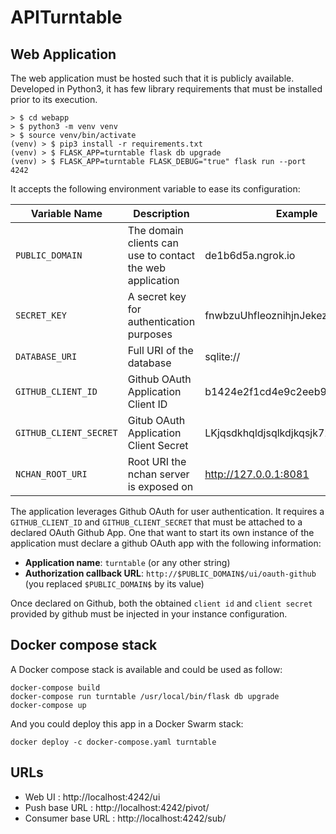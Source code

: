 # APITurntable

## Web Application

The web application must be hosted such that it is publicly available.
Developed in Python3, it has few library requirements that must be installed prior to its execution.

    > $ cd webapp
    > $ python3 -m venv venv
    > $ source venv/bin/activate
    (venv) > $ pip3 install -r requirements.txt
    (venv) > $ FLASK_APP=turntable flask db upgrade
    (venv) > $ FLASK_APP=turntable FLASK_DEBUG="true" flask run --port 4242

It accepts the following environment variable to ease its configuration:

| Variable Name | Description | Example |
| ------------- | ----------- | ------- |
| `PUBLIC_DOMAIN` | The domain clients can use to contact the web application | de1b6d5a.ngrok.io |
| `SECRET_KEY`    | A secret key for authentication purposes | fnwbzuUhfleoznihjnJekezuJZIU39n2kj |
| `DATABASE_URI`  | Full URI of the database | sqlite:// |
| `GITHUB_CLIENT_ID` | Github OAuth Application Client ID | b1424e2f1cd4e9c2eeb9 |
| `GITHUB_CLIENT_SECRET` | Gitub OAuth Application Client Secret | LKjqsdkhqldjsqlkdjkqsjk726BHJB3 |
| `NCHAN_ROOT_URI` | Root URI the nchan server is exposed on | http://127.0.0.1:8081 |

The application leverages Github OAuth for user authentication. It requires a `GITHUB_CLIENT_ID` and `GITHUB_CLIENT_SECRET` that must be attached to a declared OAuth Github App. One that want to start its own instance of the application must declare a github OAuth app with the following information:
* **Application name**: `turntable` (or any other string)
* **Authorization callback URL**: `http://$PUBLIC_DOMAIN$/ui/oauth-github` (you replaced `$PUBLIC_DOMAIN$` by its value)

Once declared on Github, both the obtained `client id` and `client secret` provided by github must be injected in your instance configuration.


## Docker compose stack

A Docker compose stack is available and could be used as follow:

    docker-compose build
    docker-compose run turntable /usr/local/bin/flask db upgrade
    docker-compose up

And you could deploy this app in a Docker Swarm stack:

    docker deploy -c docker-compose.yaml turntable


## URLs

  - Web UI : http://localhost:4242/ui
  - Push base URL : http://localhost:4242/pivot/
  - Consumer base URL : http://localhost:4242/sub/
